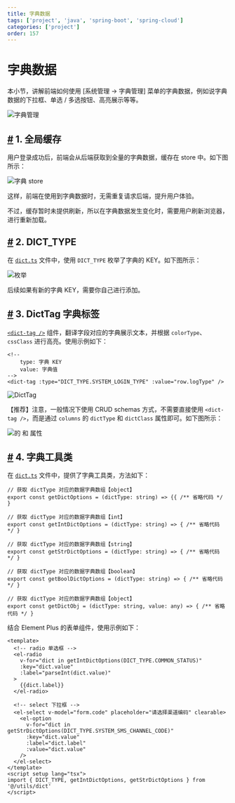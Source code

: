 ```yaml
---
title: 字典数据
tags: ['project', 'java', 'spring-boot', 'spring-cloud']
categories: ['project']
order: 157
---
```

# 字典数据

本小节，讲解前端如何使用 [系统管理 -> 字典管理] 菜单的字典数据，例如说字典数据的下拉框、单选 / 多选按钮、高亮展示等等。

 ![字典管理](https://cloud.iocoder.cn/img/Vue3/%E5%AD%97%E5%85%B8%E6%95%B0%E6%8D%AE/01.png)

 ## [#](#_1-全局缓存) 1. 全局缓存

 用户登录成功后，前端会从后端获取到全量的字典数据，缓存在 store 中。如下图所示：

 ![字典 store](https://cloud.iocoder.cn/img/Vue3/%E5%AD%97%E5%85%B8%E6%95%B0%E6%8D%AE/02.png)

 这样，前端在使用到字典数据时，无需重复请求后端，提升用户体验。

 不过，缓存暂时未提供刷新，所以在字典数据发生变化时，需要用户刷新浏览器，进行重新加载。

 ## [#](#_2-dict-type) 2. DICT\_TYPE

 在 [`dict.ts`](https://github.com/yudaocode/yudao-ui-admin-vue3/blob/master/src/utils/dict.ts#L73-L125) 文件中，使用 `DICT_TYPE` 枚举了字典的 KEY。如下图所示：

 ![ 枚举](https://cloud.iocoder.cn/img/Vue3/%E5%AD%97%E5%85%B8%E6%95%B0%E6%8D%AE/03.png)

 后续如果有新的字典 KEY，需要你自己进行添加。

 ## [#](#_3-dicttag-字典标签) 3. DictTag 字典标签

 [`<dict-tag />`](https://github.com/yudaocode/yudao-ui-admin-vue3/blob/master/src/components/DictTag/index.ts) 组件，翻译字段对应的字典展示文本，并根据 `colorType`、`cssClass` 进行高亮。使用示例如下：


```
<!--
    type: 字典 KEY
    value: 字典值
-->
<dict-tag :type="DICT_TYPE.SYSTEM_LOGIN_TYPE" :value="row.logType" />

```
![DictTag](https://cloud.iocoder.cn/img/Vue3/%E5%AD%97%E5%85%B8%E6%95%B0%E6%8D%AE/04.png)

 【推荐】注意，一般情况下使用 CRUD schemas 方式，不需要直接使用 `<dict-tag />`，而是通过 `columns` 的 `dictType` 和 `dictClass` 属性即可。如下图所示：

 ![ 的  和  属性](https://cloud.iocoder.cn/img/Vue3/%E5%AD%97%E5%85%B8%E6%95%B0%E6%8D%AE/04-a.png)

 ## [#](#_4-字典工具类) 4. 字典工具类

 在 [`dict.ts`](https://github.com/yudaocode/yudao-ui-admin-vue3/blob/master/src/utils/dict.ts#L23-L71) 文件中，提供了字典工具类，方法如下：


```
// 获取 dictType 对应的数据字典数组【object】
export const getDictOptions = (dictType: string) => {{ /** 省略代码 */ }

// 获取 dictType 对应的数据字典数组【int】
export const getIntDictOptions = (dictType: string) => { /** 省略代码 */ }

// 获取 dictType 对应的数据字典数组【string】
export const getStrDictOptions = (dictType: string) => { /** 省略代码 */ }

// 获取 dictType 对应的数据字典数组【boolean】
export const getBoolDictOptions = (dictType: string) => { /** 省略代码 */ }

// 获取 dictType 对应的数据字典数组【object】
export const getDictObj = (dictType: string, value: any) => { /** 省略代码 */ }

```
结合 Element Plus 的表单组件，使用示例如下：


```
<template>
  <!-- radio 单选框 -->
  <el-radio
    v-for="dict in getIntDictOptions(DICT_TYPE.COMMON_STATUS)"
    :key="dict.value"
    :label="parseInt(dict.value)"
  >
    {{dict.label}}
  </el-radio>

  <!-- select 下拉框 -->
  <el-select v-model="form.code" placeholder="请选择渠道编码" clearable>
    <el-option
      v-for="dict in getStrDictOptions(DICT_TYPE.SYSTEM_SMS_CHANNEL_CODE)"
      :key="dict.value"
      :label="dict.label"
      :value="dict.value"
    />
  </el-select>
</template>
<script setup lang="tsx">
import { DICT_TYPE, getIntDictOptions, getStrDictOptions } from '@/utils/dict'
</script>

```
